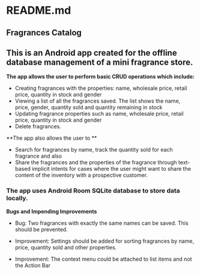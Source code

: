 # README.md

## Fragrances Catalog

## This is an Android app created for the offline database management of a mini fragrance store.

**The app allows the user to perform basic CRUD operations which include:**

*	Creating  fragrances with the properties:
	name, wholesale price, retail price, quantity in stock and gender
*	Viewing a list of all the fragrances saved. The list shows the name, price, gender,
	quantity sold and quantity remaining in stock
*	Updating fragrance properties such as name, wholesale price, 
	retail price, quantity in stock and gender
*	Delete fragrances.

**The app also allows the user to **

*	Search for fragrances by name, track the quantity sold for each 
	fragrance and also 
*	Share the fragrances and the properties of the fragrance through 
	text-based implicit intents for cases where the user might want to 
	share the content of the inventory with a prospective customer. 

###	The app uses Android Room SQLite database to store data locally.

**Bugs and Impending Improvements**

*	Bug: Two fragrances with exactly the same names can be saved.
	This should be prevented.

*	Improvement: Settings should be added for sorting fragrances by name, 
	price, quantity sold and other properties.
*	Improvement: The context menu could be attached to list items and not 
	the Action Bar
